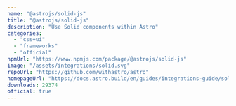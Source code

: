```yaml
---
name: "@astrojs/solid-js"
title: "@astrojs/solid-js"
description: "Use Solid components within Astro"
categories:
  - "css+ui"
  - "frameworks"
  - "official"
npmUrl: "https://www.npmjs.com/package/@astrojs/solid-js"
image: "/assets/integrations/solid.svg"
repoUrl: "https://github.com/withastro/astro"
homepageUrl: "https://docs.astro.build/en/guides/integrations-guide/solid-js/"
downloads: 29374
official: true
---
```

